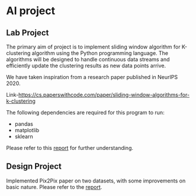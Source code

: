 
# AI project

## Lab Project
The primary aim of project is to implement sliding window algorithm for K-clustering
algorithm using the Python programming language. The algorithms will be designed to handle 
continuous data streams and efficiently update the clustering results as new data points
arrive.

We have taken inspiration from a research paper published in NeurIPS 2020.

Link-https://cs.paperswithcode.com/paper/sliding-window-algorithms-for-k-clustering

The following dependencies are required for this program to run:

- pandas
- matplotlib
- sklearn

Please refer to this [report](https://github.com/Scarnhost/AI/blob/main/Design%20Project%20-%20Sliding%20Window/Implementing%20Sliding%20Window%20Algorithms%20for%20k.pdf) for further understanding.
## Design Project
Implemented Pix2Pix paper on two datasets, with some improvements on basic nature. Please refer to the [report](https://github.com/Scarnhost/AI/blob/main/Lab%20Project%20-%20Pix2Pix/CRISPReportPix2Pix.pdf).

